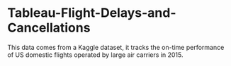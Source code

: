 # Tableau-Flight-Delays-and-Cancellations
This data comes from a Kaggle dataset, it tracks the on-time performance of US domestic flights operated by large air carriers in 2015.
